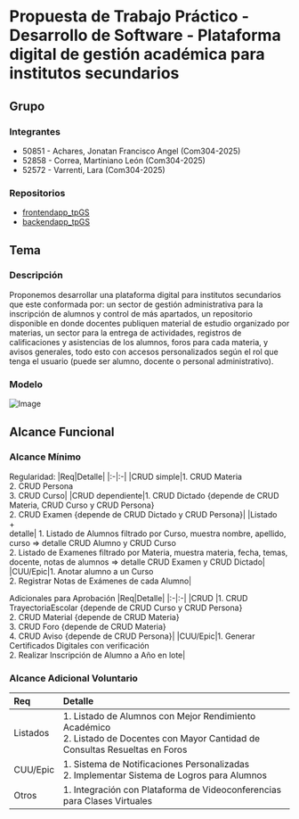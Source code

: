 # Propuesta de Trabajo Práctico - Desarrollo de Software - Plataforma digital de gestión académica para institutos secundarios

## Grupo
### Integrantes
* 50851 - Achares, Jonatan Francisco Angel (Com304-2025)
* 52858 - Correa, Martiniano León (Com304-2025)
* 52572 - Varrenti, Lara (Com304-2025)

### Repositorios
* [frontendapp_tpGS](https://github.com/MartinianoLeonCorrea/frontendapp_tpGS.git)
* [backendapp_tpGS](https://github.com/MartinianoLeonCorrea/backendapp_tpGS.git)

## Tema
### Descripción
Proponemos desarrollar una plataforma digital para institutos secundarios que este conformada por: un sector de gestión administrativa para la inscripción de alumnos y control de más apartados, un repositorio disponible en donde docentes publiquen material de estudio organizado por materias, un sector para la entrega de actividades, registros de calificaciones y asistencias de los alumnos, foros para cada materia, y avisos generales, todo esto con accesos personalizados según el rol que tenga el usuario (puede ser alumno, docente o personal administrativo).

### Modelo
![Image](https://github.com/user-attachments/assets/64fd3d4c-cd23-4ac6-8fb0-cb1cb3c37de8)

## Alcance Funcional 

### Alcance Mínimo

Regularidad:
|Req|Detalle|
|:-|:-|
|CRUD simple|1. CRUD Materia<br>2. CRUD Persona<br>3. CRUD Curso|
|CRUD dependiente|1. CRUD Dictado {depende de CRUD Materia, CRUD Curso y CRUD Persona}<br>2. CRUD Examen {depende de CRUD Dictado y CRUD Persona}|
|Listado<br>+<br>detalle| 1. Listado de Alumnos filtrado por Curso, muestra nombre, apellido, curso => detalle CRUD Alumno y CRUD Curso<br> 2. Listado de Examenes filtrado por Materia, muestra materia, fecha, temas, docente, notas de alumnos => detalle CRUD Examen y CRUD Dictado|
|CUU/Epic|1. Anotar alumno a un Curso<br>2. Registrar Notas de Exámenes de cada Alumno|


Adicionales para Aprobación
|Req|Detalle|
|:-|:-|
|CRUD |1. CRUD TrayectoriaEscolar {depende de CRUD Curso y CRUD Persona}<br>2. CRUD Material {depende de CRUD Materia}<br>3. CRUD Foro {depende de CRUD Materia}<br>4. CRUD Aviso {depende de CRUD Persona}|
|CUU/Epic|1. Generar Certificados Digitales con verificación<br>2. Realizar Inscripción de Alumno a Año en lote|


### Alcance Adicional Voluntario

|Req|Detalle|
|:-|:-|
|Listados |1. Listado de Alumnos con Mejor Rendimiento Académico <br>2. Listado de Docentes con Mayor Cantidad de Consultas Resueltas en Foros|
|CUU/Epic|1. Sistema de Notificaciones Personalizadas<br>2. Implementar Sistema de Logros para Alumnos|
|Otros|1. Integración con Plataforma de Videoconferencias para Clases Virtuales|

